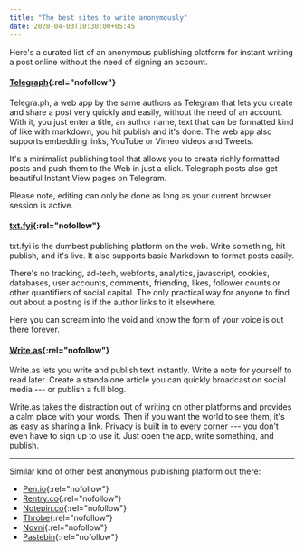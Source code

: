 ```yaml
---
title: "The best sites to write anonymously"
date: 2020-04-03T10:30:00+05:45
---
```


Here's a curated list of an anonymous publishing platform for instant writing a post online without the need of signing an account.

#### [Telegraph](https://telegra.ph/){:rel="nofollow"}

Telegra.ph, a web app by the same authors as Telegram that lets you create and share a post very quickly and easily, without the need of an account. With it, you just enter a title, an author name, text that can be formatted kind of like with markdown, you hit publish and it's done. The web app also supports embedding links, YouTube or Vimeo videos and Tweets.

It's a minimalist publishing tool that allows you to create richly formatted posts and push them to the Web in just a click. Telegraph posts also get beautiful Instant View pages on Telegram.

Please note, editing can only be done as long as your current browser session is active.

#### [txt.fyi](https://txt.fyi/){:rel="nofollow"}

txt.fyi is the dumbest publishing platform on the web. Write something, hit publish, and it's live. It also supports basic Markdown to format posts easily.

There's no tracking, ad-tech, webfonts, analytics, javascript, cookies, databases, user accounts, comments, friending, likes, follower counts or other quantifiers of social capital. The only practical way for anyone to find out about a posting is if the author links to it elsewhere.

Here you can scream into the void and know the form of your voice is out there forever.

#### [Write.as](https://write.as/new){:rel="nofollow"}

Write.as lets you write and publish text instantly. Write a note for yourself to read later. Create a standalone article you can quickly broadcast on social media --- or publish a full blog.

Write.as takes the distraction out of writing on other platforms and provides a calm place with your words. Then if you want the world to see them, it's as easy as sharing a link. Privacy is built in to every corner --- you don't even have to sign up to use it. Just open the app, write something, and publish.

---

Similar kind of other best anonymous publishing platform out there:

- [Pen.io](http://pen.io/){:rel="nofollow"}
- [Rentry.co](https://rentry.co/){:rel="nofollow"}
- [Notepin.co](https://notepin.co/write){:rel="nofollow"}
- [Throbe](https://thro.be/write.php?new=new){:rel="nofollow"}
- [Novni](https://novni.com/write-anonymously){:rel="nofollow"}
- [Pastebin](https://pastebin.com/){:rel="nofollow"}
